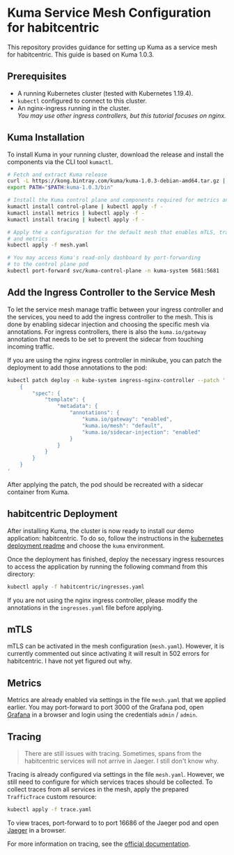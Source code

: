 # Kuma Service Mesh Configuration for habitcentric

This repository provides guidance for setting up Kuma as a service mesh for
habitcentric. This guide is based on Kuma 1.0.3.

## Prerequisites

- A running Kubernetes cluster (tested with Kubernetes 1.19.4).
- `kubectl` configured to connect to this cluster.
- An nginx-ingress running in the cluster. \
  _You may use other ingress controllers, but this tutorial focuses on nginx._

## Kuma Installation

To install Kuma in your running cluster, download the release and install the
components via the CLI tool `kumactl`.

```sh
# Fetch and extract Kuma release
curl -L https://kong.bintray.com/kuma/kuma-1.0.3-debian-amd64.tar.gz | tar -xz
export PATH="$PATH:kuma-1.0.3/bin"

# Install the Kuma control plane and components required for metrics and tracing
kumactl install control-plane | kubectl apply -f -
kumactl install metrics | kubectl apply -f -
kumactl install tracing | kubectl apply -f -

# Apply the a configuration for the default mesh that enables mTLS, tracing
# and metrics
kubectl apply -f mesh.yaml

# You may access Kuma's read-only dashboard by port-forwarding
# to the control plane pod
kubectl port-forward svc/kuma-control-plane -n kuma-system 5681:5681
```

## Add the Ingress Controller to the Service Mesh

To let the service mesh manage traffic between your ingress controller and the
services, you need to add the ingress controller to the mesh. This is done by
enabling sidecar injection and choosing the specific mesh via annotations. For
ingress controllers, there is also the `kuma.io/gateway` annotation that needs
to be set to prevent the sidecar from touching incoming traffic.

If you are using the nginx ingress controller in minikube, you can patch the
deployment to add those annotations to the pod:

```sh
kubectl patch deploy -n kube-system ingress-nginx-controller --patch '
    {
        "spec": {
            "template": {
                "metadata": {
                    "annotations": {
                        "kuma.io/gateway": "enabled",
                        "kuma.io/mesh": "default",
                        "kuma.io/sidecar-injection": "enabled"
                    }
                }
            }
        }
    }
'
```

After applying the patch, the pod should be recreated with a sidecar container
from Kuma.

## habitcentric Deployment

After installing Kuma, the cluster is now ready to install our demo application:
habitcentric. To do so, follow the instructions in the [kubernetes deployment readme](../kubernetes/README.md)
and choose the `kuma` environment.

Once the deployment has finished, deploy the necessary ingress resources to
access the application by running the following command from this directory:

```bash
kubectl apply -f habitcentric/ingresses.yaml
```

If you are not using the nginx ingress controller, please modify the annotations
in the `ingresses.yaml` file before applying.

## mTLS

mTLS can be activated in the mesh configuration (`mesh.yaml`). However, it is
currently commented out since activating it will result in 502 errors for
habitcentric. I have not yet figured out why.

## Metrics

Metrics are already enabled via settings in the file `mesh.yaml` that we applied
earlier. You may port-forward to port 3000 of the Grafana pod, open
[Grafana](http://localhost:3000) in a browser and login using the credentials
`admin` / `admin`.

## Tracing

> There are still issues with tracing. Sometimes, spans from the habitcentric
> services will not arrive in Jaeger. I still don't know why.

Tracing is already configured via settings in the file `mesh.yaml`. However, we
still need to configure for which services traces should be collected. To
collect traces from all services in the mesh, apply the prepared `TrafficTrace`
custom resource:

```sh
kubectl apply -f trace.yaml
```

To view traces, port-forward to to port 16686 of the Jaeger pod and open
[Jaeger](http://localhost:16686) in a browser.

For more information on tracing, see the [official
documentation](https://kuma.io/docs/1.0.3/policies/traffic-trace/).
